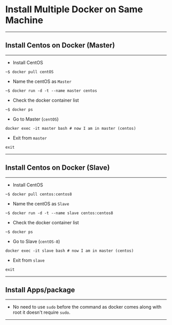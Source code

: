# **Install Multiple Docker on Same Machine**

---

## Install Centos on Docker (Master)

---

- Install CentOS

```shell
~$ docker pull centOS
```

- Name the centOS as `Master`

```shell
~$ docker run -d -t --name master centos
```

- Check the docker container list

```shell
~$ docker ps
```

- Go to Master (`centOS`)

```shell
docker exec -it master bash # now I am in master (centos)
```

- Exit from `master`

```shell
exit
```

---

## Install Centos on Docker (Slave)

---

- Install CentOS

```shell
~$ docker pull centos:centos8
```

- Name the centOS as `Slave`

```shell
~$ docker run -d -t --name slave centos:centos8
```

- Check the docker container list

```shell
~$ docker ps
```

- Go to Slave (`centOS-8`)

```shell
docker exec -it slave bash # now I am in master (centos)
```

- Exit from `slave`

```shell
exit
```

---

## Install Apps/package

---

- No need to use `sudo` before the command as docker comes along with root it doesn't require `sudo`.

---





